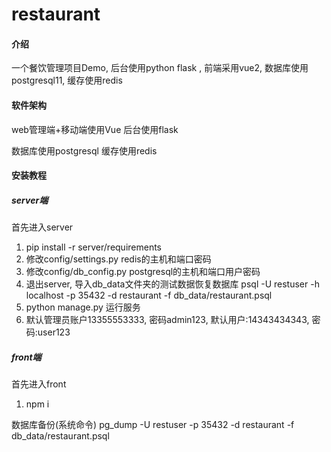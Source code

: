# restaurant

#### 介绍
一个餐饮管理项目Demo, 后台使用python flask , 前端采用vue2, 数据库使用postgresql11, 缓存使用redis

#### 软件架构
web管理端+移动端使用Vue
后台使用flask

数据库使用postgresql
缓存使用redis

#### 安装教程

##### server端
首先进入server
1.  pip install -r server/requirements
2.  修改config/settings.py redis的主机和端口密码
3.  修改config/db_config.py postgresql的主机和端口用户密码
4.  退出server, 导入db_data文件夹的测试数据恢复数据库 psql -U restuser -h localhost -p 35432 -d restaurant -f db_data/restaurant.psql
5.  python manage.py 运行服务
6.  默认管理员账户13355553333, 密码admin123, 默认用户:14343434343, 密码:user123

##### front端
首先进入front
1.  npm i


数据库备份(系统命令)
pg_dump -U restuser -p 35432 -d restaurant -f db_data/restaurant.psql
